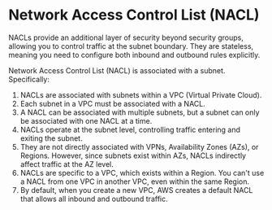 # Network Access Control List (NACL)

NACLs provide an additional layer of security beyond security groups, allowing you to control traffic at the subnet boundary. They are stateless, meaning you need to configure both inbound and outbound rules explicitly.



Network Access Control List (NACL) is associated with a subnet. Specifically:

1. NACLs are associated with subnets within a VPC (Virtual Private Cloud).
2. Each subnet in a VPC must be associated with a NACL.
3. A NACL can be associated with multiple subnets, but a subnet can only be associated with one NACL at a time.
4. NACLs operate at the subnet level, controlling traffic entering and exiting the subnet.
5. They are not directly associated with VPNs, Availability Zones (AZs), or Regions. However, since subnets exist within AZs, NACLs indirectly affect traffic at the AZ level.
6. NACLs are specific to a VPC, which exists within a Region. You can't use a NACL from one VPC in another VPC, even within the same Region.
7. By default, when you create a new VPC, AWS creates a default NACL that allows all inbound and outbound traffic.

